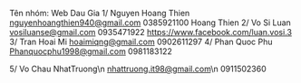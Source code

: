 Tên nhóm: Web Dau Gia
1/ Nguyen Hoang Thien
   nguyenhoangthien940@gmail.com
   0385921100
   Hoang Thien
2/ Vo Si Luan
   vosiluanse@gmail.com
   0935471922
   https://www.facebook.com/luan.vosi.3 
3/ Tran Hoai Mi
   hoaimiqng@gmail.com
   0902611297
4/ Phan Quoc Phu 
   Phanquocphu1998@gmail.com
   0981183122

5/
Vo Chau NhatTruong\n
nhattruong.it98@gmail.com\n
0911502360
